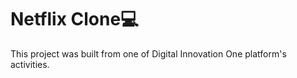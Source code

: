 # Netflix Clone:computer:

This project was built from one of Digital Innovation One platform's activities. 

